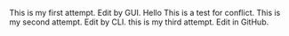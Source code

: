 This is my first attempt. Edit by GUI. Hello
This is a test for conflict.
This is my second attempt. Edit by CLI.
this is my third attempt. Edit in GitHub.
